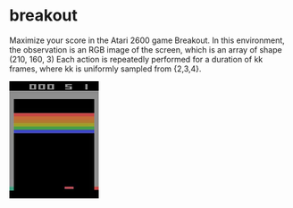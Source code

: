 # breakout

Maximize your score in the Atari 2600 game Breakout. In this environment, the observation is an RGB image of the screen, which is an array of shape (210, 160, 3) Each action is repeatedly performed for a duration of kk frames, where kk is uniformly sampled from {2,3,4}.

![breakout-v0](../images/breakout-v0.gif)
